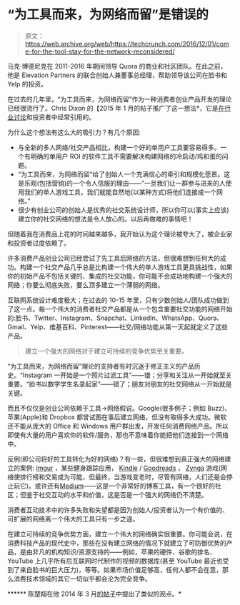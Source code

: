 # “为工具而来，为网络而留”是错误的 

> 原文：<https://web.archive.org/web/https://techcrunch.com/2016/12/01/come-for-the-tool-stay-for-the-network-reconsidered/>

马克·博德尼克在 2011-2016 年期间领导 Quora 的商业和社区团队。在此之前，他是 Elevation Partners 的联合创始人兼董事总经理，帮助领导该公司在脸书和 Yelp 的投资。

在过去的几年里，“为工具而来，为网络而留”作为一种消费者创业产品开发的理论已经很流行了。Chris Dixon 的【2015 年 1 月的帖子推广了这一想法*，它是[在行业讨论](https://web.archive.org/web/20221207013553/https://twitter.com/search?q=cdixon%20tool%20network&src=typd)和投资者中经常引用的。

为什么这个想法有这么大的吸引力？有几个原因:

*   与全新的多人网络/社交产品相比，构建一个好的单用户工具要容易得多。一个有明确的单用户 ROI 的软件工具不需要解决构建网络的冷启动/鸡和蛋的问题。
*   “为工具而来，为网络而留”给了创始人一个充满信心的牵引和规模化愿景。这是乐观(包括营销)的一个令人信服的理由——“一旦我们让一群参与进来的人使用我们的单人游戏工具，我们就能自然地(以某种方式)将他们连接成一个网络。”
*   很少有创业公司的创始人是优秀的社交系统设计师，所以你可以(事实上应该)建立你的社交网络的想法是令人放心的。以后再做难的事情吧！

但随着我在消费品上花的时间越来越多，我开始认为这个理论被夸大了，被企业家和投资者过度依赖了。

许多消费产品创业公司已经尝试了先工具后网络的方法，但很难想到任何大的成功。构建一个社交产品几乎总是比构建一个伟大的单人游戏工具更具挑战性，如果你的初始产品不包括关键的、集成的社交功能，你可能不会成功地构建一个强大的网络；你要么彻底失败，要么顶多建立一个薄弱的网络。

互联网系统设计难度极大；在过去的 10-15 年里，只有少数创始人/团队成功做到了这一点。每一个伟大的消费者社交产品都是从一个包含重要社交功能的网络开始的:脸书、Twitter、Instagram、Snapchat、LinkedIn、WhatsApp、Quora、Gmail、Yelp、维基百科、Pinterest——社交/网络功能从第一天起就定义了这些产品。

> 建立一个强大的网络对于建立可持续的竞争优势至关重要。

“为工具而来，为网络而留”理论的支持者有时沉迷于修正主义的产品历史。“Instagram 一开始是一个照片过滤工具”——错；分享和关注从一开始就至关重要。“脸书以数字学生名录起家”——错了；朋友对朋友的社交网络从一开始就是关键。

而且不仅仅是创业公司依赖于工具→网络假说。Google(很多例子；例如 Buzz)、苹果(Apple)和 Dropbox 都曾试图在事后建立网络，但没有取得多大成功。微软还不能从庞大的 Office 和 Windows 用户群出发，开发任何消费网络产品。所以即使有大量的用户喜欢你的软件/服务，那也不意味着你能把他们连接到一个网络中。

反例(即公司将好的工具转化为好的网络)？有一些，但很难想到真正强大的网络建立的案例: [Imgur](https://web.archive.org/web/20221207013553/https://www.crunchbase.com/organization/imgur#/entity) ，某些健身跟踪应用， [Kindle](https://web.archive.org/web/20221207013553/https://www.crunchbase.com/product/kindle-fire) / [Goodreads](https://web.archive.org/web/20221207013553/https://www.crunchbase.com/organization/goodreads#/entity) ， [Zynga](https://web.archive.org/web/20221207013553/https://www.crunchbase.com/organization/zynga#/entity) 游戏(网络使排行榜和交易成为可能，但最终，当游戏变老时，尽管有网络，人们还是会停止玩它)。或许还有[Medium](https://web.archive.org/web/20221207013553/https://www.crunchbase.com/organization/medium#/entity)——这是一个非常好的博客工具，有一个很好的社区；但鉴于社交互动的水平和价值，这是否是一个强大的网络仍不清楚。

消费者互动技术中的许多失败和失望都是因为创始人/投资者认为一个有价值的、可扩展的网络离一个伟大的工具只有一步之遥。

在建立可持续的竞争优势方面，建立一个伟大的网络确实很重要。你可能会说，在消费科技产品的现代史中，那些在没有建立网络的情况下就建立了可防御优势的产品，是由非凡的机构知识/资源支持的——例如，苹果的硬件、谷歌的排名、YouTube 上几乎所有后互联网时代制作的视频的数据库(甚至 YouTube 最近也受到了来自脸书的巨大压力)，等等。如果市场价值足够高，任何人都不会在意，那么消费技术领域的其它一切似乎都会沦为完全竞争。

****** 陈楚翔在他 2014 年 3 月[的帖子](https://web.archive.org/web/20221207013553/http://andrewchen.co/how-to-solve-the-cold-start-problem-for-social-products/)中提出了类似的观点。*